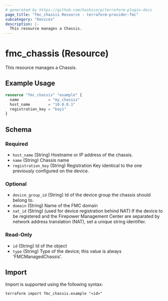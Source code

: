 ```yaml
---
# generated by https://github.com/hashicorp/terraform-plugin-docs
page_title: "fmc_chassis Resource - terraform-provider-fmc"
subcategory: "Devices"
description: |-
  This resource manages a Chassis.
---
```


# fmc_chassis (Resource)

This resource manages a Chassis.

## Example Usage

```terraform
resource "fmc_chassis" "example" {
  name             = "my_chassis"
  host_name        = "10.0.0.1"
  registration_key = "key1"
}
```

<!-- schema generated by tfplugindocs -->
## Schema

### Required

- `host_name` (String) Hostname or IP address of the chassis.
- `name` (String) Chassis name
- `registration_key` (String) Registration Key identical to the one previously configured on the device.

### Optional

- `device_group_id` (String) Id of the device group the chassis should belong to.
- `domain` (String) Name of the FMC domain
- `nat_id` (String) (used for device registration behind NAT) If the device to be registered and the Firepower Management Center are separated by network address translation (NAT), set a unique string identifier.

### Read-Only

- `id` (String) Id of the object
- `type` (String) Type of the device; this value is always 'FMCManagedChassis'.

## Import

Import is supported using the following syntax:

```shell
terraform import fmc_chassis.example "<id>"
```
